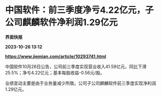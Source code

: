# 中国软件：前三季度净亏4.22亿元，子公司麒麟软件净利润1.29亿元
**界面快报**

**2023-10-26 13:12**

**https://www.jiemian.com/article/10293741.html**

中国软件10月26日公告，公司前三季度实现营业收入41.59亿元，同比下滑25.5%；净亏4.22亿元；基本每股收益-0.56元/股。

业绩变动主要是由于业务量减少所致。公司子公司麒麟软件前三季度实现净利润1.29亿元。